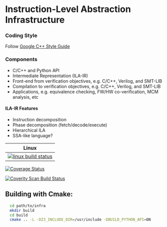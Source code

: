 # Instruction-Level Abstraction Infrastructure 

### Coding Style
Follow [Google C++ Style Guide](https://google.github.io/styleguide/cppguide.html)

### Components
* C/C++ and Python API
* Intermediate Representation (ILA-IR)
* Front-end from verification objectives, e.g. C/C++, Verilog, and SMT-LIB
* Compilation to verification objectives, e.g. C/C++, Verilog, and SMT-LIB
* Applications, e.g. equivalence checking, FW/HW co-verification, MCM analysis, etc

#### ILA-IR Features
* Instruction decomposition 
* Phase decomposition (fetch/decode/execute)
* Hierarchical ILA
* SSA-like language?

| Linux                        |
|------------------------------|
| [![linux build status][1]][2]|

[1]: https://travis-ci.org/Bo-Yuan-Huang/ILA.svg?branch=master
[2]: https://travis-ci.org/Bo-Yuan-Huang/ILA

[![Coverage Status](https://coveralls.io/repos/github/Bo-Yuan-Huang/ILA/badge.svg)](https://coveralls.io/github/Bo-Yuan-Huang/ILA)

<a href="https://scan.coverity.com/projects/bo-yuan-huang-ila">
  <img alt="Coverity Scan Build Status"
       src="https://scan.coverity.com/projects/14436/badge.svg"/>
</a>


## Building with Cmake:

```bash
  cd path/to/infra
  mkdir build
  cd build
  cmake .. -L -DZ3_INCLUDE_DIR=/usr/include -DBUILD_PYTHON_API=ON
```


